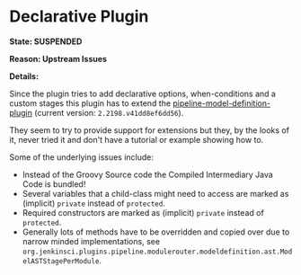 # Declarative Plugin

**State: SUSPENDED**

**Reason: Upstream Issues**

**Details:**

Since the plugin tries to add declarative options, when-conditions and a custom stages this plugin has to extend the [pipeline-model-definition-plugin](https://github.com/jenkinsci/pipeline-model-definition-plugin) (current version: `2.2198.v41dd8ef6dd56`).

They seem to try to provide support for extensions but they, by the looks of it, never tried it and don't have a tutorial or example showing how to.

Some of the underlying issues include:
+ Instead of the Groovy Source code the Compiled Intermediary Java Code is bundled!
+ Several variables that a child-class might need to access are marked as (implicit) `private` instead of `protected`.
+ Required constructors are marked as (implicit) `private` instead of `protected`.
+ Generally lots of methods have to be overridden and copied over due to narrow minded implementations, see `org.jenkinsci.plugins.pipeline.modulerouter.modeldefinition.ast.ModelASTStagePerModule`.
